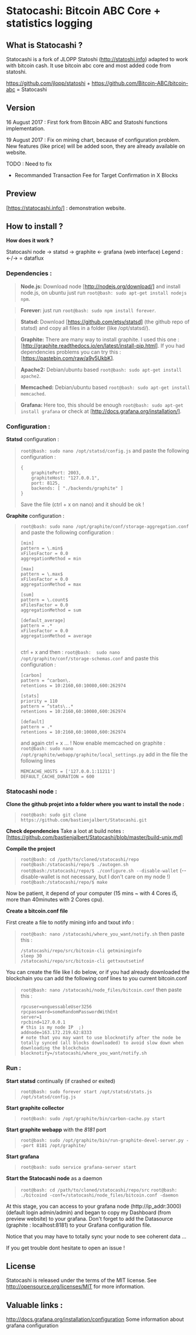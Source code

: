 Statocashi: Bitcoin ABC Core + statistics logging
=====================================

What is Statocashi ?
----------------

Statocashi is a fork of JLOPP Statoshi (http://statoshi.info) adapted to work with
bitcoin cash. It use bitcoin abc core and most added code from statoshi.

https://github.com/jlopp/statoshi + https://github.com/Bitcoin-ABC/bitcoin-abc = Statocashi

Version
-------
16 August 2017 : First fork from Bitcoin ABC and Statoshi functions implementation.

19 August 2017 : Fix on mining chart, because of configuration problem. New features (like price) will be added soon, they are already available on website.
                   

TODO : Need to fix 
- Recommanded Transaction Fee for Target Confirmation in X Blocks  

Preview 
-------
[https://statocashi.info/] : demonstration website.  


How to install ?
-------

**How does it work ?** 

Statocashi node -> statsd -> graphite <- grafana (web interface)
Legend : <-/-> = dataflux

### Dependencies :
> **Node.js:** Download node [http://nodejs.org/download/] and install node.js, on ubuntu just run ``` root@bash: sudo apt-get install nodejs npm ```.

> **Forever:** just run ``` root@bash: sudo npm install forever ```.

> **Statsd:** Download [https://github.com/etsy/statsd] (the github repo of statsd) and copy all files in a folder (like /opt/statsd/).

> **Graphite:** There are many way to install graphite. I used this one : [http://graphite.readthedocs.io/en/latest/install-pip.html]. If you had dependencies problems you can try this : [https://pastebin.com/raw/a9v5UkbK].

> **Apache2:** Debian/ubuntu based ``` root@bash: sudo apt-get install apache2 ```.

> **Memcached:** Debian/ubuntu based ``` root@bash: sudo apt-get install memcached ```.

> **Grafana:** Here too, this should be enough ``` root@bash: sudo apt-get install grafana ``` or check at [http://docs.grafana.org/installation/].

### Configuration :

**Statsd** configuration :
> ``` root@bash: sudo nano /opt/statsd/config.js ``` and paste the following configuration :
> ``` 
> {
>     graphitePort: 2003, 
>     graphiteHost: "127.0.0.1", 
>     port: 8125,
>     backends: [ "./backends/graphite" ]
> }  
> ``` 
> Save the file (ctrl + x on nano) and it should be ok !


**Graphite** configuration :
> ``` root@bash: sudo nano /opt/graphite/conf/storage-aggregation.conf ``` and paste the following configuration :
> ``` 
>[min]
>pattern = \.min$
>xFilesFactor = 0.0
>aggregationMethod = min
>
>[max]
>pattern = \.max$
>xFilesFactor = 0.0
>aggregationMethod = max
>
>[sum]
>pattern = \.count$
>xFilesFactor = 0.0
>aggregationMethod = sum
>
>[default_average]
>pattern = .*
>xFilesFactor = 0.0
>aggregationMethod = average
>  
> ``` 
> ctrl + x and then : ``` root@bash:  sudo nano /opt/graphite/conf/storage-schemas.conf ``` and paste this configuration :
> ``` 
>[carbon]
>pattern = ^carbon\.
>retentions = 10:2160,60:10080,600:262974
>
>[stats]
>priority = 110
>pattern = ^stats\..*
>retentions = 10:2160,60:10080,600:262974
>
>[default]
>pattern = .*
>retentions = 10:2160,60:10080,600:262974
> ``` 
> and again ctrl + x ... ! Now enable memcached on graphite : ``` root@bash: sudo nano /opt/graphite/webapp/graphite/local_settings.py ``` add in the file the following lines
> ``` 
>MEMCACHE_HOSTS = ['127.0.0.1:11211']
>DEFAULT_CACHE_DURATION = 600
> ``` 


### Statocashi node :

**Clone the github projet into a folder where you want to install the node :**
>``` root@bash: sudo git clone https://github.com/bastienjalbert/Statocashi.git ```

**Check dependencies** Take a loot at build notes : [https://github.com/bastienjalbert/Statocashi/blob/master/build-unix.md]

**Compile the project**
> ``` root@bash: cd /path/to/cloned/statocashi/repo ```
> ``` root@bash:/statocashi/repo/$ ./autogen.sh ```
> ``` root@bash:/statocashi/repo/$ ./configure.sh --disable-wallet ``` (--disable-wallet is not necessary, but I don't care on my node !)
> ``` root@bash:/statocashi/repo/$ make ```

Now be patient, it depend of your computer (15 mins ~ with 4 Cores i5, more than 40minutes with 2 Cores cpu).

**Create a bitcoin.conf file**

First create a file to notify mining info and txout info :
> ``` root@bash: nano /statocashi/where_you_want/notify.sh ``` then paste this :
> ```#!/bin/bash
>/statocashi/repo/src/bitcoin-cli getmininginfo 
>sleep 30
>/statocashi/repo/src/bitcoin-cli gettxoutsetinf
> ```

You can create the file like I do below, or if you had already downloaded the blockchain you can add the following conf lines to you current bitcoin.conf

> ``` root@bash: nano /statocashi/node_files/bitcoin.conf ``` then paste this :
>```
>rpcuser=unguessableUser3256
>rpcpassword=someRandomPasswordWithEnt
>server=1
>rpcbind=127.0.0.1
># this is my node IP  ;)
>addnode=163.172.219.62:8333 
># note that you may want to use blocknotify after the node be totally synced (all blocks downloaded) to avoid slow down when downloading the blockchain
>blocknotify=/statocashi/where_you_want/notify.sh
>```


### Run :

**Start statsd** continually (if crashed or exited)
> ``` root@bash: sudo forever start /opt/statsd/stats.js /opt/statsd/config.js ```

**Start graphite collector** 
> ``` root@bash: sudo /opt/graphite/bin/carbon-cache.py start ```

**Start graphite webapp** with the *8181* port
> ``` root@bash: sudo /opt/graphite/bin/run-graphite-devel-server.py --port 8181 /opt/graphite/ ```

**Start grafana**
> ``` root@bash: sudo service grafana-server start ```

**Start the Statocashi node** as a daemon 
> ``` root@bash: cd /path/to/cloned/statocashi/repo/src ```
> ``` root@bash: ./bitcoind -conf=/statocashi/node_files/bitcoin.conf -daemon ```

At this stage, you can access to your grafana node (http://ip_addr:3000) (default login admin/admin) and began to copy my Dashboard (from preview website) to your grafana. Don't forget to add the Datasource (graphite : localhost:8181) to your Grafana configuration file.

Notice that you may have to totally sync your node to see coherent data ...

If you get trouble dont hesitate to open an issue !

License
-------

Statocashi is released under the terms of the MIT license. See http://opensource.org/licenses/MIT for more information.

Valuable links :
----------------

http://docs.grafana.org/installation/configuration Some information about grafana configuration



